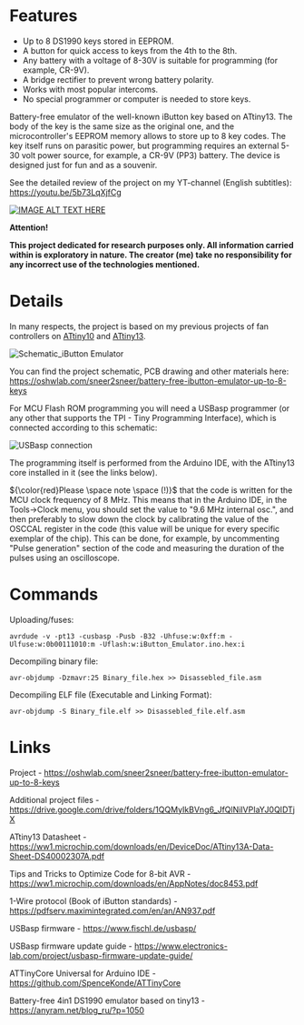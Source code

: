 <h1>Features</h1>

- Up to 8 DS1990 keys stored in EEPROM.
- A button for quick access to keys from the 4th to the 8th.
- Any battery with a voltage of 8-30V is suitable for programming (for example, CR-9V).
- A bridge rectifier to prevent wrong battery polarity.
- Works with most popular intercoms.
- No special programmer or computer is needed to store keys.

 
Battery-free emulator of the well-known iButton key based on ATtiny13. The body of the key is the same size as the original one, and the microcontroller's EEPROM memory allows to store up to 8 key codes.
The key itself runs on parasitic power, but programming requires an external 5-30 volt power source, for example, a CR-9V (PP3) battery.
The device is designed just for fun and as a souvenir.

See the detailed review of the project on my YT-channel (English subtitles): https://youtu.be/5b73LqXjfCg

[![IMAGE ALT TEXT HERE](https://img.youtube.com/vi/5b73LqXjfCg/maxresdefault.jpg)](https://www.youtube.com/watch?v=5b73LqXjfCg)

**Attention!**

**This project dedicated for research purposes only. All information carried within is exploratory in nature. The creator (me) take no responsibility for any incorrect use of the technologies mentioned.**

<h1>Details</h1>

In many respects, the project is based on my previous projects of fan controllers on [ATtiny10](https://github.com/DmitryMuravyev/ATtiny10-DS18B20-Fan-Controller) and [ATtiny13](https://github.com/DmitryMuravyev/ATtiny13-DS18B20-Fan-Controller).

![Schematic_iButton Emulator](https://github.com/DmitryMuravyev/ATtiny13-Battery-free-iButton-emulator/assets/152902525/0fbbe6d8-caf4-475f-a761-9a1ce4ac8420)

You can find the project schematic, PCB drawing and other materials here: https://oshwlab.com/sneer2sneer/battery-free-ibutton-emulator-up-to-8-keys

For MCU Flash ROM programming you will need a USBasp programmer (or any other that supports the TPI - Tiny Programming Interface), which is connected according to this schematic:

![USBasp connection](https://github.com/DmitryMuravyev/ATtiny13-Battery-free-iButton-emulator/assets/152902525/d1147d06-eb23-4dae-adb8-1d47c9776b5c)

The programming itself is performed from the Arduino IDE, with the ATtiny13 core installed in it (see the links below).

${\color{red}Please \space note \space (!)}$ that the code is written for the MCU clock frequency of 8 MHz. This means that in the Arduino IDE, in the Tools->Clock menu, you should set the value to "9.6 MHz internal osc.", and then preferably to slow down the clock by calibrating the value of the OSCCAL register in the code (this value will be unique for every specific exemplar of the chip). This can be done, for example, by uncommenting "Pulse generation" section of the code and measuring the duration of the pulses using an oscilloscope.

<h1>Commands</h1>

Uploading/fuses:

    avrdude -v -pt13 -cusbasp -Pusb -B32 -Uhfuse:w:0xff:m -Ulfuse:w:0b00111010:m -Uflash:w:iButton_Emulator.ino.hex:i

Decompiling binary file:

    avr-objdump -Dzmavr:25 Binary_file.hex >> Disassebled_file.asm

Decompiling ELF file (Executable and Linking Format):

    avr-objdump -S Binary_file.elf >> Disassebled_file.elf.asm

<h1>Links</h1>

Project - https://oshwlab.com/sneer2sneer/battery-free-ibutton-emulator-up-to-8-keys

Additional project files - https://drive.google.com/drive/folders/1QQMyIkBVng6_JfQlNiIVPIaYJ0QIDTjX

ATtiny13 Datasheet - https://ww1.microchip.com/downloads/en/DeviceDoc/ATtiny13A-Data-Sheet-DS40002307A.pdf

Tips and Tricks to Optimize Code for 8-bit AVR - https://ww1.microchip.com/downloads/en/AppNotes/doc8453.pdf

1-Wire protocol (Book of iButton standards) - https://pdfserv.maximintegrated.com/en/an/AN937.pdf

USBasp firmware - https://www.fischl.de/usbasp/

USBasp firmware update guide - https://www.electronics-lab.com/project/usbasp-firmware-update-guide/

ATTinyCore Universal for Arduino IDE - https://github.com/SpenceKonde/ATTinyCore

Battery-free 4in1 DS1990 emulator based on tiny13 - https://anyram.net/blog_ru/?p=1050



